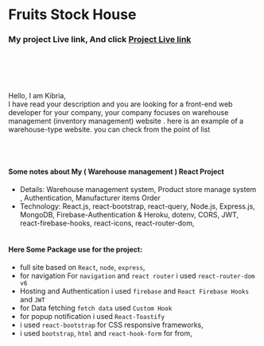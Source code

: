 # Fruits Stock House

### My project Live link, And click [Project Live link](https://fruits-stock-house.web.app/)
<br/>



<br /><br />

Hello,
I am Kibria,
<br />
I have read your description and you are looking for a front-end web developer for your company, your company focuses on warehouse management (inventory management) website . here is an example of a warehouse-type website. you can check from the point of list

<br /><br />

#### Some notes about My ( Warehouse management ) React Project

- Details: Warehouse management system, Product store manage system , Authentication, Manufacturer items Order
- Technology: React.js, react-bootstrap, react-query, Node.js, Express.js, MongoDB, Firebase-Authentication & Heroku, dotenv, CORS, JWT, react-firebase-hooks, react-icons, react-router-dom,
<br /><br />

#### Here Some Package use for the project:

- full site based on `React`, `node`, `express`,
- for navigation For `navigation` and `react router` i used `react-router-dom v6`
- Hosting and Authentication i used `firebase` and `React Firebase Hooks` and `JWT`
- for Data fetching `fetch data` used `Custom Hook`
- for popup notification i used `React-Toastify`
- i used `react-bootstrap` for CSS responsive frameworks,
- i used `bootstrap`, `html` and `react-hook-form` for from,
